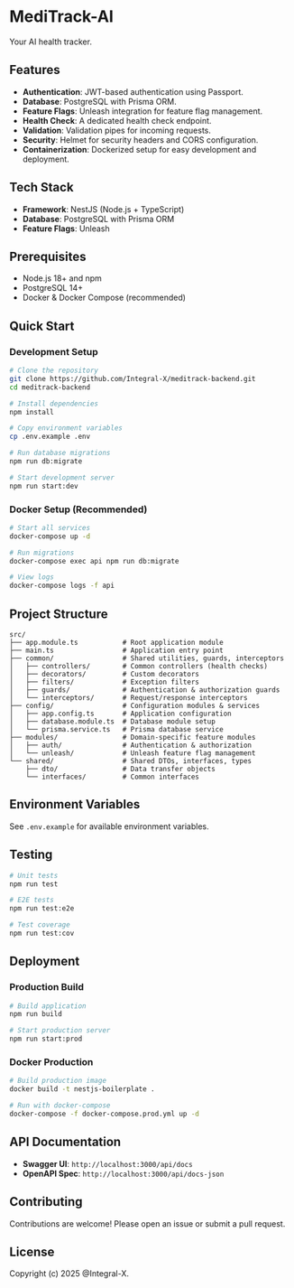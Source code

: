 # MediTrack-AI

Your AI health tracker.

## Features

- **Authentication**: JWT-based authentication using Passport.
- **Database**: PostgreSQL with Prisma ORM.
- **Feature Flags**: Unleash integration for feature flag management.
- **Health Check**: A dedicated health check endpoint.
- **Validation**: Validation pipes for incoming requests.
- **Security**: Helmet for security headers and CORS configuration.
- **Containerization**: Dockerized setup for easy development and deployment.

## Tech Stack

- **Framework**: NestJS (Node.js + TypeScript)
- **Database**: PostgreSQL with Prisma ORM
- **Feature Flags**: Unleash

## Prerequisites

- Node.js 18+ and npm
- PostgreSQL 14+
- Docker & Docker Compose (recommended)

## Quick Start

### Development Setup

```bash
# Clone the repository
git clone https://github.com/Integral-X/meditrack-backend.git
cd meditrack-backend

# Install dependencies
npm install

# Copy environment variables
cp .env.example .env

# Run database migrations
npm run db:migrate

# Start development server
npm run start:dev
```

### Docker Setup (Recommended)

```bash
# Start all services
docker-compose up -d

# Run migrations
docker-compose exec api npm run db:migrate

# View logs
docker-compose logs -f api
```

## Project Structure

```
src/
├── app.module.ts           # Root application module
├── main.ts                 # Application entry point
├── common/                 # Shared utilities, guards, interceptors
│   ├── controllers/        # Common controllers (health checks)
│   ├── decorators/         # Custom decorators
│   ├── filters/            # Exception filters
│   ├── guards/             # Authentication & authorization guards
│   └── interceptors/       # Request/response interceptors
├── config/                 # Configuration modules & services
│   ├── app.config.ts       # Application configuration
│   ├── database.module.ts  # Database module setup
│   └── prisma.service.ts   # Prisma database service
├── modules/                # Domain-specific feature modules
│   ├── auth/               # Authentication & authorization
│   └── unleash/            # Unleash feature flag management
└── shared/                 # Shared DTOs, interfaces, types
    ├── dto/                # Data transfer objects
    └── interfaces/         # Common interfaces
```

## Environment Variables

See `.env.example` for available environment variables.

## Testing

```bash
# Unit tests
npm run test

# E2E tests
npm run test:e2e

# Test coverage
npm run test:cov
```

## Deployment

### Production Build

```bash
# Build application
npm run build

# Start production server
npm run start:prod
```

### Docker Production

```bash
# Build production image
docker build -t nestjs-boilerplate .

# Run with docker-compose
docker-compose -f docker-compose.prod.yml up -d
```

## API Documentation

- **Swagger UI**: `http://localhost:3000/api/docs`
- **OpenAPI Spec**: `http://localhost:3000/api/docs-json`

## Contributing

Contributions are welcome! Please open an issue or submit a pull request.

## License

Copyright (c) 2025 @Integral-X.
